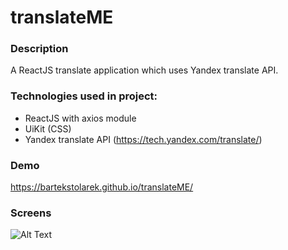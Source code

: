# translateME

### Description
A ReactJS translate application which uses Yandex translate API.

### Technologies used in project:
- ReactJS with axios module
- UiKit (CSS)
- Yandex translate API (https://tech.yandex.com/translate/)

### Demo
https://bartekstolarek.github.io/translateME/

### Screens
![Alt Text](https://image.ibb.co/jTH0jc/translate_ME.gif)
